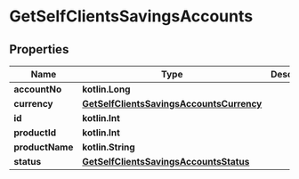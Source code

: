 
# GetSelfClientsSavingsAccounts

## Properties
| Name | Type | Description | Notes |
| ------------ | ------------- | ------------- | ------------- |
| **accountNo** | **kotlin.Long** |  |  [optional] |
| **currency** | [**GetSelfClientsSavingsAccountsCurrency**](GetSelfClientsSavingsAccountsCurrency.md) |  |  [optional] |
| **id** | **kotlin.Int** |  |  [optional] |
| **productId** | **kotlin.Int** |  |  [optional] |
| **productName** | **kotlin.String** |  |  [optional] |
| **status** | [**GetSelfClientsSavingsAccountsStatus**](GetSelfClientsSavingsAccountsStatus.md) |  |  [optional] |



